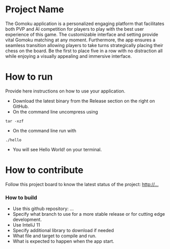 # Project Name
The Gomoku application is a personalized engaging platform that facilitates both PVP 
and AI competition for players to play with the best user experience of this game. 
The customizable interface and setting provide vital Gomoku matching at any moment. 
Furthermore, the app ensures a seamless transition allowing players to take turns 
strategically placing their chess on the board. Be the first to place five in a row 
with no distraction all while enjoying a visually appealing and immersive interface.


# How to run
Provide here instructions on how to use your application.   
- Download the latest binary from the Release section on the right on GitHub.  
- On the command line uncompress using
```
tar -xzf  
```
- On the command line run with
```
./hello
```
- You will see Hello World! on your terminal. 

# How to contribute
Follow this project board to know the latest status of the project: [http://...]([http://...])  

### How to build
- Use this github repository: ... 
- Specify what branch to use for a more stable release or for cutting edge development.  
- Use InteliJ 11
- Specify additional library to download if needed 
- What file and target to compile and run. 
- What is expected to happen when the app start. 
